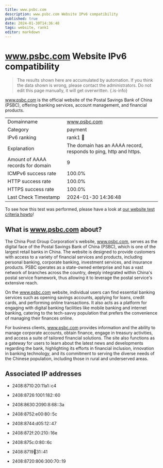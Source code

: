 ```yaml
---
title: www.psbc.com
description: www.psbc.com Website IPv6 compatibility
published: true
date: 2024-01-30T14:36:48
tags: website, rank1
editor: markdown
---
```


# www.psbc.com Website IPv6 compatibility

> The results shown here are accumulated by automation. If you think the data shown is wrong, please contact the administrators. 
> Do not edit this page manually, it will get overwritten.
{.is-info}

www.psbc.com is the official website of the Postal Savings Bank of China (PSBC), offering banking services, account management, and financial products.


|   |   |
| - | - |
| Domainname | www.psbc.com
| Category | payment |
| IPv6 ranking | rank1 :1st_place_medal: |
| Explanation | The domain has an AAAA record, responds to ping, http and https. |
| Amount of AAAA records for domain | 9 |
| ICMPv6 success rate | 100.0%|
| HTTP success rate | 100.0% |
| HTTPS success rate | 100.0% |
| Last Check Timestamp | 2024-01-30 14:36:48 |

To see how this test was performed, please have a look at [our website test criteria howto](/howto/testcriteria/website)!


## What is www.psbc.com about?
The China Post Group Corporation's website, www.psbc.com, serves as the digital face of the Postal Savings Bank of China (PSBC), which is one of the largest retail banks in China. The website is designed to provide customers with access to a variety of financial services and products, including personal banking, corporate banking, investment services, and insurance products. PSBC operates as a state-owned enterprise and has a vast network of branches across the country, deeply integrated within China's postal service framework, thus allowing it to leverage the postal service's extensive reach.

On the www.psbc.com website, individual users can find essential banking services such as opening savings accounts, applying for loans, credit cards, and performing online transactions. It also acts as a platform for engaging with digital banking facilities like mobile banking and internet banking, catering to the tech-savvy population that prefers the convenience of managing their finances online.

For business clients, www.psbc.com provides information and the ability to manage corporate accounts, obtain finance, engage in treasury activities, and access a suite of tailored financial solutions. The site also functions as a gateway for users to learn about the latest news and developments regarding the bank, highlighting its efforts in financial inclusion, innovation in banking technology, and its commitment to serving the diverse needs of the Chinese population, including those in rural and underserved areas.



## Associated IP addresses

- 2408:8710:20:11a1::c4

- 2408:8726:1001:182::60

- 2408:8630:2090:8:68::3a

- 2408:8752:e00:80::5c

- 2408:8744:d05:12::47

- 2408:872f:20:210::16e

- 2408:875c:0:80::6c

- 2408:8719:100:31::41

- 2408:8720:806:300:70::19

